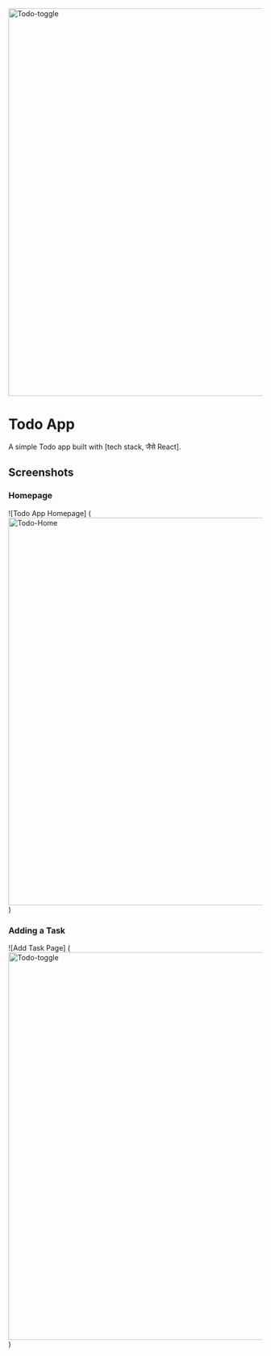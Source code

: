 <img width="1366" height="768" alt="Todo-toggle" src="https://github.com/user-attachments/assets/3c1f2206-e320-4490-92ff-91cba12b6b61" />


# Todo App
A simple Todo app built with [tech stack, जैसे React].

## Screenshots
### Homepage
![Todo App Homepage] (<img width="1366" height="768" alt="Todo-Home " src="https://github.com/user-attachments/assets/f6c22994-31e3-4b5c-8360-dc9ac983f719" />)



### Adding a Task
![Add Task Page] (<img width="1366" height="768" alt="Todo-toggle" src="https://github.com/user-attachments/assets/3c1f2206-e320-4490-92ff-91cba12b6b61" />)


